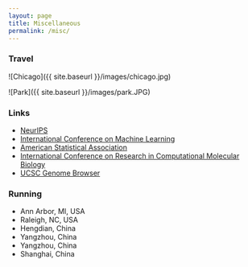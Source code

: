```yaml
---
layout: page
title: Miscellaneous
permalink: /misc/
---
```



### Travel
![Chicago]({{ site.baseurl }}/images/chicago.jpg)

![Park]({{ site.baseurl }}/images/park.JPG)


### Links

- [NeurIPS](https://www.nips.cc/)
- [International Conference on Machine Learning](https://icml.cc/)
- [American Statistical Association](https://www.amstat.org/)
- [International Conference on Research in Computational Molecular Biology](https://www.recomb2020.org/)
- [UCSC Genome Browser](http://genome.ucsc.edu/index.html)

### Running
- Ann Arbor, MI, USA
- Raleigh, NC, USA
- Hengdian, China
- Yangzhou, China
- Yangzhou, China
- Shanghai, China


